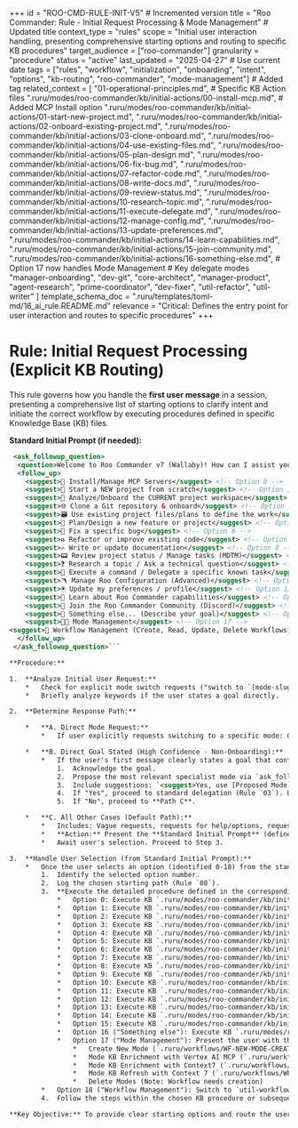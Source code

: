 +++
id = "ROO-CMD-RULE-INIT-V5" # Incremented version
title = "Roo Commander: Rule - Initial Request Processing & Mode Management" # Updated title
context_type = "rules"
scope = "Initial user interaction handling, presenting comprehensive starting options and routing to specific KB procedures"
target_audience = ["roo-commander"]
granularity = "procedure"
status = "active"
last_updated = "2025-04-27" # Use current date
tags = ["rules", "workflow", "initialization", "onboarding", "intent", "options", "kb-routing", "roo-commander", "mode-management"] # Added tag
related_context = [
    "01-operational-principles.md",
    # Specific KB Action files
    ".ruru/modes/roo-commander/kb/initial-actions/00-install-mcp.md", # Added MCP Install option
    ".ruru/modes/roo-commander/kb/initial-actions/01-start-new-project.md",
    ".ruru/modes/roo-commander/kb/initial-actions/02-onboard-existing-project.md",
    ".ruru/modes/roo-commander/kb/initial-actions/03-clone-onboard.md",
    ".ruru/modes/roo-commander/kb/initial-actions/04-use-existing-files.md",
    ".ruru/modes/roo-commander/kb/initial-actions/05-plan-design.md",
    ".ruru/modes/roo-commander/kb/initial-actions/06-fix-bug.md",
    ".ruru/modes/roo-commander/kb/initial-actions/07-refactor-code.md",
    ".ruru/modes/roo-commander/kb/initial-actions/08-write-docs.md",
    ".ruru/modes/roo-commander/kb/initial-actions/09-review-status.md",
    ".ruru/modes/roo-commander/kb/initial-actions/10-research-topic.md",
    ".ruru/modes/roo-commander/kb/initial-actions/11-execute-delegate.md",
    ".ruru/modes/roo-commander/kb/initial-actions/12-manage-config.md",
    ".ruru/modes/roo-commander/kb/initial-actions/13-update-preferences.md",
    ".ruru/modes/roo-commander/kb/initial-actions/14-learn-capabilities.md",
    ".ruru/modes/roo-commander/kb/initial-actions/15-join-community.md",
    ".ruru/modes/roo-commander/kb/initial-actions/16-something-else.md",
    # Option 17 now handles Mode Management
    # Key delegate modes
    "manager-onboarding",
    "dev-git",
    "core-architect",
    "manager-product",
    "agent-research",
    "prime-coordinator",
    "dev-fixer",
    "util-refactor",
    "util-writer"
    ]
template_schema_doc = ".ruru/templates/toml-md/16_ai_rule.README.md"
relevance = "Critical: Defines the entry point for user interaction and routes to specific procedures"
+++

# Rule: Initial Request Processing (Explicit KB Routing)

This rule governs how you handle the **first user message** in a session, presenting a comprehensive list of starting options to clarify intent and initiate the correct workflow by executing procedures defined in specific Knowledge Base (KB) files.

**Standard Initial Prompt (if needed):**

```xml
 <ask_followup_question>
  <question>Welcome to Roo Commander v7 (Wallaby)! How can I assist you today?</question>
  <follow_up>
    <suggest>🔌 Install/Manage MCP Servers</suggest> <!-- Option 0 -->
    <suggest>🎩 Start a NEW project from scratch</suggest> <!-- Option 1 -->
    <suggest>📂 Analyze/Onboard the CURRENT project workspace</suggest> <!-- Option 2 -->
    <suggest>🌐 Clone a Git repository & onboard</suggest> <!-- Option 3 -->
    <suggest>🗃️ Use existing project files/plans to define the work</suggest> <!-- Option 4 -->
    <suggest>📑 Plan/Design a new feature or project</suggest> <!-- Option 5 -->
    <suggest>🐞 Fix a specific bug</suggest> <!-- Option 6 -->
    <suggest>♻️ Refactor or improve existing code</suggest> <!-- Option 7 -->
    <suggest>✍️ Write or update documentation</suggest> <!-- Option 8 -->
    <suggest>📟 Review project status / Manage tasks (MDTM)</suggest> <!-- Option 9 -->
    <suggest>❓ Research a topic / Ask a technical question</suggest> <!-- Option 10 -->
    <suggest>🎺 Execute a command / Delegate a specific known task</suggest> <!-- Option 11 -->
    <suggest>🪃 Manage Roo Configuration (Advanced)</suggest> <!-- Option 12 -->
    <suggest>🖲️ Update my preferences / profile</suggest> <!-- Option 13 -->
    <suggest>🦘 Learn about Roo Commander capabilities</suggest> <!-- Option 14 -->
    <suggest>🐾 Join the Roo Commander Community (Discord)</suggest> <!-- Option 15 -->
    <suggest>🤔 Something else... (Describe your goal)</suggest> <!-- Option 16 -->
    <suggest>🧑‍🎨 Mode Management</suggest> <!-- Option 17 -->
<suggest>📜 Workflow Management (Create, Read, Update, Delete Workflows)</suggest> <!-- Option 18 -> Switch to util-workflow-manager -->
  </follow_up>
 </ask_followup_question>```

**Procedure:**

1.  **Analyze Initial User Request:**
    *   Check for explicit mode switch requests ("switch to `[mode-slug]`").
    *   Briefly analyze keywords if the user states a goal directly.

2.  **Determine Response Path:**

    *   **A. Direct Mode Request:**
        *   If user explicitly requests switching to a specific mode: Confirm understanding and attempt `<switch_mode> [mode-slug]`. Log action (Rule `08`). **End this workflow.**

    *   **B. Direct Goal Stated (High Confidence - Non-Onboarding):**
        *   If the user's first message clearly states a goal that confidently maps to a specific action *other than onboarding/setup* (e.g., "fix bug 123", "refactor `userService.js`"):
            1.  Acknowledge the goal.
            2.  Propose the most relevant specialist mode via `ask_followup_question`.
            3.  Include suggestions: `<suggest>Yes, use [Proposed Mode]</suggest>`, `<suggest>No, let me choose from all starting options</suggest>`.
            4.  If "Yes", proceed to standard delegation (Rule `03`). Log action. **End this workflow.**
            5.  If "No", proceed to **Path C**.

    *   **C. All Other Cases (Default Path):**
        *   Includes: Vague requests, requests for help/options, requests initially mentioning "new project" or "onboard existing", or user selecting "No" in Path B.
        *   **Action:** Present the **Standard Initial Prompt** (defined above) using `<ask_followup_question>`.
        *   Await user's selection. Proceed to Step 3.

3.  **Handle User Selection (from Standard Initial Prompt):**
    *   Once the user selects an option (identified 0-18) from the standard prompt:
        1.  Identify the selected option number.
        2.  Log the chosen starting path (Rule `08`).
        3.  **Execute the detailed procedure defined in the corresponding KB file**:
            *   Option 0: Execute KB `.ruru/modes/roo-commander/kb/initial-actions/00-install-mcp.md`.
            *   Option 1: Execute KB `.ruru/modes/roo-commander/kb/initial-actions/01-start-new-project.md`.
            *   Option 2: Execute KB `.ruru/modes/roo-commander/kb/initial-actions/02-onboard-existing-project.md`.
            *   Option 3: Execute KB `.ruru/modes/roo-commander/kb/initial-actions/03-clone-onboard.md`.
            *   Option 4: Execute KB `.ruru/modes/roo-commander/kb/initial-actions/04-use-existing-files.md`.
            *   Option 5: Execute KB `.ruru/modes/roo-commander/kb/initial-actions/05-plan-design.md`.
            *   Option 6: Execute KB `.ruru/modes/roo-commander/kb/initial-actions/06-fix-bug.md`.
            *   Option 7: Execute KB `.ruru/modes/roo-commander/kb/initial-actions/07-refactor-code.md`.
            *   Option 8: Execute KB `.ruru/modes/roo-commander/kb/initial-actions/08-write-docs.md`.
            *   Option 9: Execute KB `.ruru/modes/roo-commander/kb/initial-actions/09-review-status.md`.
            *   Option 10: Execute KB `.ruru/modes/roo-commander/kb/initial-actions/10-research-topic.md`.
            *   Option 11: Execute KB `.ruru/modes/roo-commander/kb/initial-actions/11-execute-delegate.md`.
            *   Option 12: Execute KB `.ruru/modes/roo-commander/kb/initial-actions/12-manage-config.md`.
            *   Option 13: Execute KB `.ruru/modes/roo-commander/kb/initial-actions/13-update-preferences.md`.
            *   Option 14: Execute KB `.ruru/modes/roo-commander/kb/initial-actions/14-learn-capabilities.md`.
            *   Option 15: Execute KB `.ruru/modes/roo-commander/kb/initial-actions/15-join-community.md`.
            *   Option 16 ("Something else"): Execute KB `.ruru/modes/roo-commander/kb/initial-actions/16-something-else.md`.
            *   Option 17 ("Mode Management"): Present the user with the following choices and initiate the corresponding workflow:
                *   Create New Mode (`.ruru/workflows/WF-NEW-MODE-CREATION-004.md`)
                *   Mode KB Enrichment with Vertex AI MCP (`.ruru/workflows/WF-MODE-KB-ENRICHMENT-002.md`)
                *   Mode KB Enrichment with Context7 (`.ruru/workflows/WF-CONTEXT7-ENRICHMENT-001.md`)
                *   Mode KB Refresh with Context 7 (`.ruru/workflows/WF-CONTEXT7-REFRESH-001.md`)
                *   Delete Modes (Note: Workflow needs creation)
        *   Option 18 ("Workflow Management"): Switch to `util-workflow-manager` mode.
        4.  Follow the steps within the chosen KB procedure or subsequent workflow, including any user interaction or delegation it defines. **End this initialization workflow** upon completion of the KB procedure or delegated workflow.

**Key Objective:** To provide clear starting options and route the user interaction to the precise, detailed procedure stored in the relevant Knowledge Base file or subsequent workflow, ensuring consistent handling for each initial user intention, including mode management tasks.
